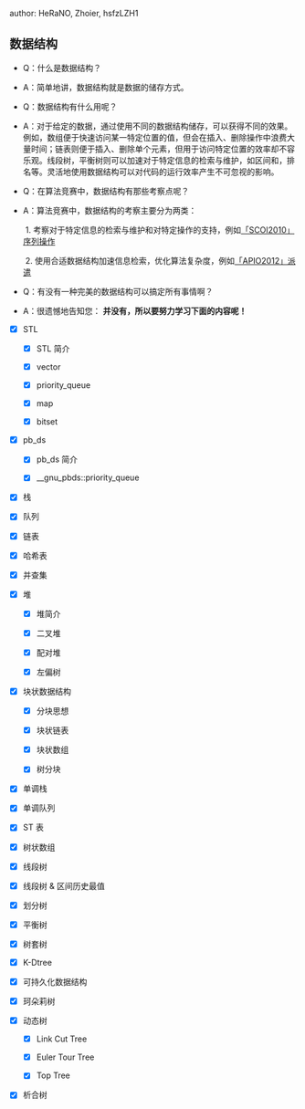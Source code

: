 author: HeRaNO, Zhoier, hsfzLZH1

## 数据结构

-   Q：什么是数据结构？

-   A：简单地讲，数据结构就是数据的储存方式。

-   Q：数据结构有什么用呢？

-   A：对于给定的数据，通过使用不同的数据结构储存，可以获得不同的效果。例如，数组便于快速访问某一特定位置的值，但会在插入、删除操作中浪费大量时间；链表则便于插入、删除单个元素，但用于访问特定位置的效率却不容乐观。线段树，平衡树则可以加速对于特定信息的检索与维护，如区间和，排名等。灵活地使用数据结构可以对代码的运行效率产生不可忽视的影响。

-   Q：在算法竞赛中，数据结构有那些考察点呢？

-   A：算法竞赛中，数据结构的考察主要分为两类：

    ​	1. 考察对于特定信息的检索与维护和对特定操作的支持，例如[「SCOI2010」序列操作](https://www.lydsy.com/JudgeOnline/problem.php?id=1858)

    ​	2. 使用合适数据结构加速信息检索，优化算法复杂度，例如[「APIO2012」派遣](https://www.lydsy.com/JudgeOnline/problem.php?id=2809)

-   Q：有没有一种完美的数据结构可以搞定所有事情啊？

-   A：很遗憾地告知您： **并没有，所以要努力学习下面的内容呢！** 


-   [x] STL

    -   [x] STL 简介

    -   [x] vector

    -   [x] priority_queue

    -   [x] map

    -   [x] bitset

-   [x] pb_ds

    -   [x] pb_ds 简介

    -   [x] \_\_gnu_pbds::priority_queue

-   [x] 栈

-   [x] 队列

-   [x] 链表

-   [x] 哈希表

-   [x] 并查集

-   [x] 堆

    -   [x] 堆简介

    -   [x] 二叉堆

    -   [x] 配对堆

    -   [x] 左偏树

-   [x] 块状数据结构

    -   [x] 分块思想

    -   [x] 块状链表

    -   [x] 块状数组

    -   [x] 树分块

-   [x] 单调栈

-   [x] 单调队列

-   [x] ST 表

-   [x] 树状数组

-   [x] 线段树

-   [x] 线段树 & 区间历史最值

-   [x] 划分树

-   [x] 平衡树

-   [x] 树套树

-   [x] K-Dtree

-   [x] 可持久化数据结构

-   [x] 珂朵莉树

-   [x] 动态树

    -   [x] Link Cut Tree

    -   [x] Euler Tour Tree

    -   [x] Top Tree

-   [x] 析合树
